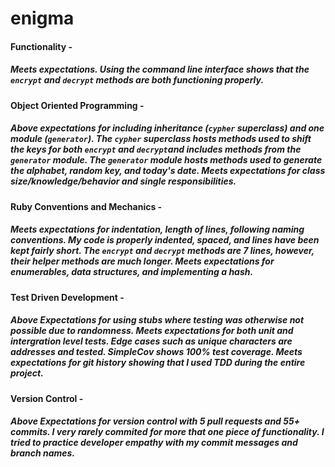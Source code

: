 # enigma

#### **Functionality -**
##### Meets expectations. Using the command line interface shows that the `encrypt` and `decrypt` methods are both functioning properly.

#### **Object Oriented Programming -**
##### Above expectations for including inheritance (`cypher` superclass) and one module (`generator`). The `cypher` superclass hosts methods used to shift the keys for both `encrypt` and `decrypt`and includes methods from the `generator` module. The `generator` module hosts methods used to generate the alphabet, random key, and today's date. Meets expectations for class size/knowledge/behavior and single responsibilities.

#### **Ruby Conventions and Mechanics -**
##### Meets expectations for indentation, length of lines, following naming conventions. My code is properly indented, spaced, and lines have been kept fairly short. The `encrypt` and `decrypt` methods are 7 lines, however, their helper methods are much longer. Meets expectations for enumerables, data structures, and implementing a hash.

#### **Test Driven Development -**
##### Above Expectations for using stubs where testing was otherwise not possible due to randomness. Meets expectations for both unit and intergration level tests. Edge cases such as unique characters are addresses and tested. SimpleCov shows 100% test coverage. Meets expectations for git history showing that I used TDD during the entire project.

#### **Version Control -**
##### Above Expectations for version control with 5 pull requests and 55+ commits. I very rarely commited for more that one piece of functionality. I tried to practice developer empathy with my commit messages and branch names.
